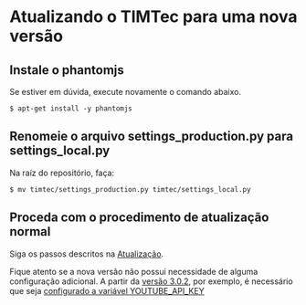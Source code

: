 # Atualizando o TIMTec para uma nova versão

## Instale o phantomjs

Se estiver em dúvida, execute novamente o comando abaixo.

```
$ apt-get install -y phantomjs
```

## Renomeie o arquivo settings_production.py para settings_local.py

Na raíz do repositório, faça:
```
$ mv timtec/settings_production.py timtec/settings_local.py
```

## Proceda com o procedimento de atualização normal

Siga os passos descritos na [Atualização](Atualização.md).

Fique atento se a nova versão não possui necessidade de alguma configuração adicional. A partir da [versão 3.0.2](https://github.com/institutotim/timtec/releases/tag/v3.0.2), por exemplo, é necessário que seja [configurado a variável YOUTUBE_API_KEY](https://github.com/institutotim/timtec/wiki/Configura%C3%A7%C3%A3o#configura%C3%A7%C3%A3o-da-chave-da-api-do-youtube)

